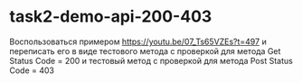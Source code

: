 # task2-demo-api-200-403

Воспользоваться примером https://youtu.be/07_Ts65VZEs?t=497 и переписать его в виде тестового метода с проверкой для метода Get Status Code = 200 и тестовый метод с проверкой для метода Post Status Code = 403
